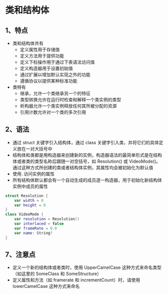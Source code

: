 # 类和结构体

## 1、特点

* 类和结构体共有
    * 定义属性用于存储值
    * 定义方法用于提供功能
    * 定义下标操作用于通过下表语法访问值
    * 定义构造器用于设置初始值
    * 通过扩展以增加默认实现之外的功能
    * 遵循协议以提供某种标准功能
* 类特有
    * 继承，允许一个类继承另一个的特征
    * 类型转换允许在运行时检查和解释一个类实例的类型
    * 析构器允许一个类实例释放任何其所被分配的资源
    * 引用计数允许对一个类的多次引用

## 2、语法

* 通过 struct 关键字引入结构体，通过 class 关键字引入类，并将它们的具体定义放在一对大括号中
* 结构体和类都是用构造器来创建新的实例，构造器语法的最简单形式是在结构体或者类的类型名称后跟随一对空括号，如 Resolution() 或 VideoMode()。通过这种方式所创建的类或者结构体实例，其属性均会被初始化为默认值
* 使用```.```访问实例的属性
* 所有结构体默认都会有一个自动生成的成员逐一构造器，用于初始化新结构体实例中成员的属性

```swift
struct Resolution {
    var width = 0
    var height = 0
}
class VideoMode {
    var resolution = Resolution()
    var interlaced = false
    var frameRate = 0.0
    var name: String?
}
```
## 7、注意点

* 定义一个新的结构体或者类时，使用 UpperCamelCase 这种方式来命名类型（如这里的 SomeClass 和 SomeStructure）
* 定义属性和方法（如 framerate 和 incrementCount）时，请使用 lowerCamelCase 这种方式来命名

